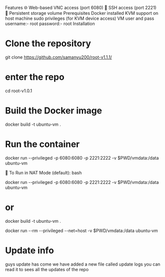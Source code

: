 

Features
🌐 Web-based VNC access (port 6080)
🔑 SSH access (port 2221)
💾 Persistent storage volume
Prerequisites
Docker installed
KVM support on host machine
sudo privileges (for KVM device access)
VM user and pass
username:- root
password:- root
Installation
# Clone the repository
git clone https://github.com/samanyu200/root-v1.1.1/

# enter the repo
cd root-v1.0.1

# Build the Docker image
docker build -t ubuntu-vm .

# Run the container

docker run --privileged -p 6080:6080 -p 2221:2222 -v $PWD/vmdata:/data ubuntu-vm

🐳 To Run in NAT Mode (default):
bash


docker run --privileged -p 6080:6080 -p 2221:2222 -v $PWD/vmdata:/data ubuntu-vm




# or

docker build -t ubuntu-vm .

docker run --rm --privileged --net=host -v $PWD/vmdata:/data ubuntu-vm

# Update info
guys update has come we have added a new file called update logs you can read it to sees all the updates of the repo
